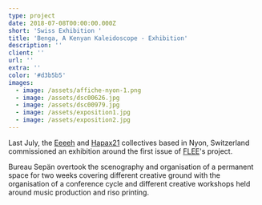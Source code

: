 ```yaml
---
type: project
date: 2018-07-08T00:00:00.000Z
short: 'Swiss Exhibition '
title: 'Benga, A Kenyan Kaleidoscope - Exhibition'
description: ''
client: ''
url: ''
extra: ''
color: '#d3b5b5'
images:
  - image: /assets/affiche-nyon-1.png
  - image: /assets/dsc00626.jpg
  - image: /assets/dsc00979.jpg
  - image: /assets/exposition1.jpg
  - image: /assets/exposition2.jpg
---
```

Last July, the [Eeeeh](http://www.eeeeh.ch/) and [Hapax21](http://c-h-21.tumblr.com/) collectives based in Nyon, Switzerland commissioned an exhibition around the first issue of [FLEE](https://fleeproject.com/)'s project.

Bureau Sepän overtook the scenography and organisation of a permanent space for two weeks covering different creative ground with the organisation of a conference cycle and different creative workshops held around music production and riso printing.
